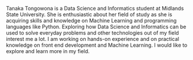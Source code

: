 Tanaka Tongowona is a Data Science and Informatics student at Midlands State University. She is enthusiastic about her field of study as she is acquiring skills and knowledge on Machine Learning and programming languages like Python. Exploring how Data Science and Informatics can be used to solve everyday problems and other technologies out of my field interest me a lot. I am working on hands-on experience and on practical knowledge on front end development and Machine Learning.  I would like to explore and learn more in my field.

<!---
TanakaTongowona/TanakaTongowona is a ✨ special ✨ repository because its `README.md` (this file) appears on your GitHub profile.
You can click the Preview link to take a look at your changes.
--->
